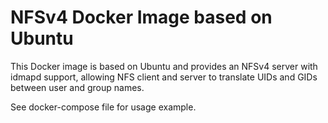 # NFSv4 Docker Image based on Ubuntu
This Docker image is based on Ubuntu and provides an NFSv4 server with idmapd support, allowing NFS client and server to translate UIDs and GIDs between user and group names.

See docker-compose file for usage example.
